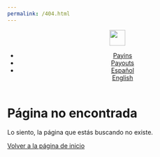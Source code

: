 ```yaml
---
permalink: /404.html
---
```


<script>
    function onPageLoad() {
        loadIcons();
        document.querySelector('h1').style.display = 'none';
        const currentUrl = window.location.href;
        if(!currentUrl.includes("/en/") && !currentUrl.includes("/es/") && !currentUrl.includes("/pt/")) {
          	var pathName = window.location.pathname.substring(1);
            var host = currentUrl.replace(pathName, "");
            var splitPathName = pathName.split("/");
            pathName = pathName.replace(splitPathName[0], "");
          	var newUrl = host+splitPathName[0]+"/en"+pathName;
          	console.log(currentUrl);
          	console.log(newUrl);
            window.location.href = newUrl;
        } else {
            var homeLink = document.getElementsByClassName("navbar-brand")[0];
            var languageCombo = document.getElementById("navbarDropdown");
            var language = "/en";
            if(currentUrl.includes("/es/")) {
                language = "/es";
                languageCombo.innerHTML('<div class="content-bar-menu"></div>'+'\n'+'Español';
            } else if(currentUrl.includes("/pt/")) {
                language = "/pt";
                languageCombo.innerHTML('<div class="content-bar-menu"></div>'+'\n'+'Português';
            } else {
                languageCombo.innerHTML('<div class="content-bar-menu"></div>'+'\n'+'English';
            }
            homeLink.href = "/devBambooPaymentDoc" + language
        }
    }

    function loadIcons() {
        var head = document.head || document.getElementsByTagName('head')[0];

        var links = head.querySelectorAll('link');

        links.forEach(function(link) {
            if (link.getAttribute('href').includes('style.css?')) {
                // Elimina la etiqueta <link> encontrada
                link.parentNode.removeChild(link);
            }
        });
        
        var faviconLink1 = document.createElement('link');

        faviconLink1.rel = 'shortcut icon'; 
        faviconLink1.href = 'https://bamboopaymentsystems.com/wp-content/uploads/2021/10/cropped-favicon-32x32.png'; 

        head.appendChild(faviconLink1);
        
        var faviconLink2 = document.createElement('link');

        faviconLink2.rel = 'apple-touch-icon'; 
        faviconLink2.href = 'https://bamboopaymentsystems.com/wp-content/uploads/2021/10/cropped-favicon-32x32.png';
        faviconLink2.sizes = '180x180';

        head.appendChild(faviconLink2);
        
        var faviconLink3 = document.createElement('link');

        faviconLink3.rel = 'icon'; 
        faviconLink3.href = 'https://bamboopaymentsystems.com/wp-content/uploads/2021/10/cropped-favicon-32x32.png'; 

        head.appendChild(faviconLink3);
        
        var fontLink = document.createElement('link');

        fontLink.rel = 'stylesheet';
        fontLink.href = 'https://fonts.googleapis.com/css2?family=Poppins:wght@300;400;600;700&amp;display=swap';

        head.appendChild(fontLink);
        
        var cssLink = document.createElement('link');
        
        cssLink.rel = 'stylesheet';
        cssLink.type = 'text/css';
        cssLink.href = '/devBambooPaymentDoc/css/custom.css'; 

        head.appendChild(cssLink);
            
    }
    
    document.addEventListener("DOMContentLoaded", onPageLoad);
</script>
<header>
      
<nav class="js-navbar-scroll navbar navbar-expand navbar-dark flex-column flex-md-row td-navbar">
   <a class="navbar-brand" href="#">
   <span class="navbar-logo"><img src="/devBambooPaymentDoc/assets/BambooPayment.svg" style="height: 36px;"></span>
   </a>
   <div class="td-navbar-nav-scroll ml-md-auto" id="main_navbar">
      <ul class="navbar-nav mt-2 mt-lg-0">
         <li class="nav-item mr-4 mb-2 mb-lg-0">
            <a class="nav-link active" href="../../../../es/docs.html">
               <span class="active">Payins</span>
               <div class="content-bar-menu2"></div>
            </a>
         </li>
         <li class="nav-item mr-4 mb-2 mb-lg-0">
            <a class="nav-link" href="../../../../es/payouts.html">
               <span>Payouts</span>
               <div class="content-bar-menu2"></div>
            </a>
         </li>
         <li class="nav-item dropdown d-none d-lg-block">
            <a class="nav-link dropdown-toggle" href="#" id="navbarDropdown" role="button" data-toggle="dropdown" aria-haspopup="true" aria-expanded="false">
               <div class="content-bar-menu"></div>
               Español
            </a>
            <div class="dropdown-menu" aria-labelledby="navbarDropdownMenuLink">
               <a class="dropdown-item" href="../../../../en/docs/payment-methods/uruguay/uy-cards.html">English</a>
            </div>
         </li>
      </ul>
   </div>
</nav>
</header>
<div class="MainContent">
    <h1 id="página-no-encontrada">Página no encontrada</h1>
    <p id="404paragraph">Lo siento, la página que estás buscando no existe.</p>
    <p><a id="404link" href="/">Volver a la página de inicio</a></p>
</div>
